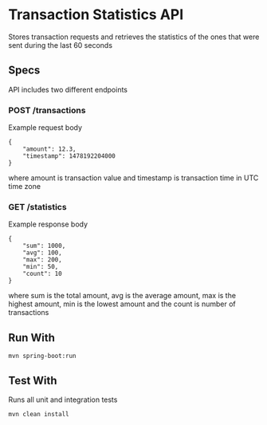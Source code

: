 # Transaction Statistics API

Stores transaction requests and retrieves the statistics of the ones that were sent during the last 60 seconds

## Specs

API includes two different endpoints

### POST /transactions

Example request body

```
{
    "amount": 12.3,
    "timestamp": 1478192204000
}
```

where amount is transaction value and timestamp is transaction time in UTC time zone

### GET /statistics

Example response body

```
{
    "sum": 1000,
    "avg": 100,
    "max": 200,
    "min": 50,
    "count": 10
}
```

where sum is the total amount, avg is the average amount, max is the highest amount, min is the 
lowest amount and the count is number of transactions

## Run With

```
mvn spring-boot:run
```

## Test With

Runs all unit and integration tests


```
mvn clean install
```
